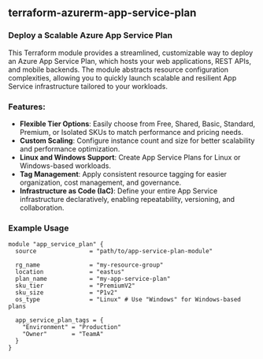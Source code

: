## terraform-azurerm-app-service-plan

### Deploy a Scalable Azure App Service Plan

This Terraform module provides a streamlined, customizable way to deploy an Azure App Service Plan, which hosts your web applications, REST APIs, and mobile backends. The module abstracts resource configuration complexities, allowing you to quickly launch scalable and resilient App Service infrastructure tailored to your workloads.

### Features:
- **Flexible Tier Options**: Easily choose from Free, Shared, Basic, Standard, Premium, or Isolated SKUs to match performance and pricing needs.
- **Custom Scaling**: Configure instance count and size for better scalability and performance optimization.
- **Linux and Windows Support**: Create App Service Plans for Linux or Windows-based workloads.
- **Tag Management**: Apply consistent resource tagging for easier organization, cost management, and governance.
- **Infrastructure as Code (IaC)**: Define your entire App Service infrastructure declaratively, enabling repeatability, versioning, and collaboration.

### Example Usage 
```hcl
module "app_service_plan" {
  source               = "path/to/app-service-plan-module"
  
  rg_name              = "my-resource-group"
  location             = "eastus"
  plan_name            = "my-app-service-plan"
  sku_tier             = "PremiumV2"
  sku_size             = "P1v2"
  os_type              = "Linux" # Use "Windows" for Windows-based plans
  
  app_service_plan_tags = {
    "Environment" = "Production"
    "Owner"       = "TeamA"
  }
}
